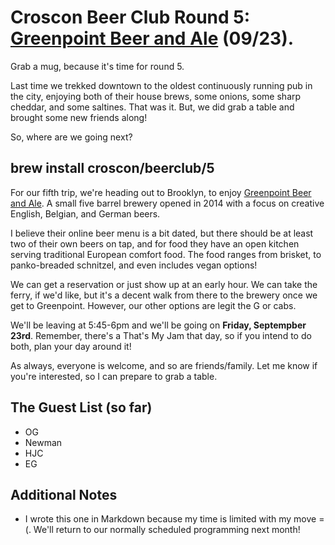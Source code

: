 # Croscon Beer Club Round 5: [Greenpoint Beer and Ale](http://www.greenpointbeer.com/) (09/23).

Grab a mug, because it's time for round 5.

Last time we trekked downtown to the oldest continuously running pub in the city,
enjoying both of their house brews, some onions, some sharp cheddar, and some saltines.
That was it. But, we did grab a table and brought some new friends along!

So, where are we going next?

## brew install croscon/beerclub/5

For our fifth trip, we're heading out to Brooklyn, to enjoy [Greenpoint Beer and Ale](http://www.greenpointbeer.com/).
A small five barrel brewery opened in 2014 with a focus on creative English, Belgian, and German beers.

I believe their online beer menu is a bit dated, but there should be at least two of their own beers on tap,
and for food they have an open kitchen serving traditional European comfort food. The food ranges from
brisket, to panko-breaded schnitzel, and even includes vegan options!

We can get a reservation or just show up at an early hour. We can take the ferry, if we'd
like, but it's a decent walk from there to the brewery once we get to Greenpoint. However,
our other options are legit the G or cabs.

We'll be leaving at 5:45-6pm and we'll be going on **Friday, Septempber 23rd**. Remember, there's a
That's My Jam that day, so if you intend to do both, plan your day around it!

As always, everyone is welcome, and so are friends/family. Let me know if you're interested, so I can prepare
to grab a table.

## The Guest List (so far)

* OG
* Newman
* HJC
* EG

## Additional Notes

* I wrote this one in Markdown because my time is limited with my move =(. We'll return to
  our normally scheduled programming next month!